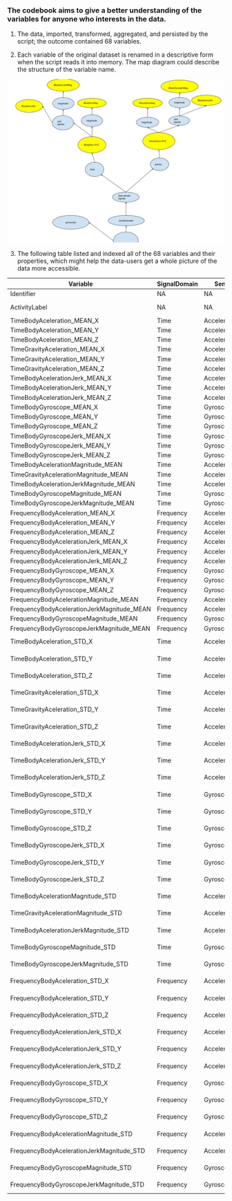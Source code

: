 ### The codebook aims to give a better understanding of the variables for anyone who interests in the data. 

1. The data, imported, transformed, aggregated, and persisted by the script; the outcome contained 68 variables.

2. Each variable of the original dataset is renamed in a descriptive form when the script reads it into memory. The map diagram could describe the structure of the variable name.

![alt text](https://raw.githubusercontent.com/maikeruSan/Getting-and-Cleaning-Data-Course-Project/main/map.png "Map of variable name")


3.  The following table listed and indexed all of the 68 variables and their properties,  which might help the data-users get a whole picture of the data more accessible.

																				
|Variable|SignalDomain|Sensor|BodyOrGravity|Magnitude_A|JerkSignals|Magnitude_B|Estimate|Axial|Remark|
|--------|------------|------|-------------|-----------|-----------|-----------|--------|-----|------|
|	Identifier	|	NA	|	NA	|	NA	|	NA	|	NA	|	NA	|	NA	|	NA	|	Subjetcs(1~30)	|
|	ActivityLabel	|	NA	|	NA	|	NA	|	NA	|	NA	|	NA	|	NA	|	NA	|	Aactivities Lables(1:WALKING,2:WALKING_UPSTAIRS,3:WALKING_DOWNSTAIRS,4:SITTING,5:STANDING,6:LAYING) 	|
|	TimeBodyAceleration_MEAN_X	|	Time	|	Accelerometer	|	Body	|	NA	|	NA	|	NA	|	Mean	|	X	|	NA	|
|	TimeBodyAceleration_MEAN_Y	|	Time	|	Accelerometer	|	Body	|	NA	|	NA	|	NA	|	Mean	|	Y	|	NA	|
|	TimeBodyAceleration_MEAN_Z	|	Time	|	Accelerometer	|	Body	|	NA	|	NA	|	NA	|	Mean	|	Z	|	NA	|
|	TimeGravityAceleration_MEAN_X	|	Time	|	Accelerometer	|	Gravity	|	NA	|	NA	|	NA	|	Mean	|	X	|	NA	|
|	TimeGravityAceleration_MEAN_Y	|	Time	|	Accelerometer	|	Gravity	|	NA	|	NA	|	NA	|	Mean	|	Y	|	NA	|
|	TimeGravityAceleration_MEAN_Z	|	Time	|	Accelerometer	|	Gravity	|	NA	|	NA	|	NA	|	Mean	|	Z	|	NA	|
|	TimeBodyAcelerationJerk_MEAN_X	|	Time	|	Accelerometer	|	Body	|	NA	|	TRUE	|	NA	|	Mean	|	X	|	NA	|
|	TimeBodyAcelerationJerk_MEAN_Y	|	Time	|	Accelerometer	|	Body	|	NA	|	TRUE	|	NA	|	Mean	|	Y	|	NA	|
|	TimeBodyAcelerationJerk_MEAN_Z	|	Time	|	Accelerometer	|	Body	|	NA	|	TRUE	|	NA	|	Mean	|	Z	|	NA	|
|	TimeBodyGyroscope_MEAN_X	|	Time	|	Gyroscope	|	NA	|	NA	|	NA	|	NA	|	Mean	|	X	|	NA	|
|	TimeBodyGyroscope_MEAN_Y	|	Time	|	Gyroscope	|	NA	|	NA	|	NA	|	NA	|	Mean	|	Y	|	NA	|
|	TimeBodyGyroscope_MEAN_Z	|	Time	|	Gyroscope	|	NA	|	NA	|	NA	|	NA	|	Mean	|	Z	|	NA	|
|	TimeBodyGyroscopeJerk_MEAN_X	|	Time	|	Gyroscope	|	NA	|	NA	|	TRUE	|	NA	|	Mean	|	X	|	NA	|
|	TimeBodyGyroscopeJerk_MEAN_Y	|	Time	|	Gyroscope	|	NA	|	NA	|	TRUE	|	NA	|	Mean	|	Y	|	NA	|
|	TimeBodyGyroscopeJerk_MEAN_Z	|	Time	|	Gyroscope	|	NA	|	NA	|	TRUE	|	NA	|	Mean	|	Z	|	NA	|
|	TimeBodyAcelerationMagnitude_MEAN	|	Time	|	Accelerometer	|	Body	|	TRUE	|	NA	|	NA	|	Mean	|	NA	|	NA	|
|	TimeGravityAcelerationMagnitude_MEAN	|	Time	|	Accelerometer	|	Gravity	|	TRUE	|	NA	|	NA	|	Mean	|	NA	|	NA	|
|	TimeBodyAcelerationJerkMagnitude_MEAN	|	Time	|	Accelerometer	|	Body	|	NA	|	TRUE	|	TRUE	|	Mean	|	NA	|	NA	|
|	TimeBodyGyroscopeMagnitude_MEAN	|	Time	|	Gyroscope	|	NA	|	TRUE	|	NA	|	NA	|	Mean	|	NA	|	NA	|
|	TimeBodyGyroscopeJerkMagnitude_MEAN	|	Time	|	Gyroscope	|	NA	|	NA	|	TRUE	|	TRUE	|	Mean	|	NA	|	NA	|
|	FrequencyBodyAceleration_MEAN_X	|	Frequency	|	Accelerometer	|	Body	|	NA	|	NA	|	NA	|	Mean	|	X	|	NA	|
|	FrequencyBodyAceleration_MEAN_Y	|	Frequency	|	Accelerometer	|	Body	|	NA	|	NA	|	NA	|	Mean	|	Y	|	NA	|
|	FrequencyBodyAceleration_MEAN_Z	|	Frequency	|	Accelerometer	|	Body	|	NA	|	NA	|	NA	|	Mean	|	Z	|	NA	|
|	FrequencyBodyAcelerationJerk_MEAN_X	|	Frequency	|	Accelerometer	|	Body	|	NA	|	TRUE	|	NA	|	Mean	|	X	|	NA	|
|	FrequencyBodyAcelerationJerk_MEAN_Y	|	Frequency	|	Accelerometer	|	Body	|	NA	|	TRUE	|	NA	|	Mean	|	Y	|	NA	|
|	FrequencyBodyAcelerationJerk_MEAN_Z	|	Frequency	|	Accelerometer	|	Body	|	NA	|	TRUE	|	NA	|	Mean	|	Z	|	NA	|
|	FrequencyBodyGyroscope_MEAN_X	|	Frequency	|	Gyroscope	|	NA	|	NA	|	NA	|	NA	|	Mean	|	X	|	NA	|
|	FrequencyBodyGyroscope_MEAN_Y	|	Frequency	|	Gyroscope	|	NA	|	NA	|	NA	|	NA	|	Mean	|	Y	|	NA	|
|	FrequencyBodyGyroscope_MEAN_Z	|	Frequency	|	Gyroscope	|	NA	|	NA	|	NA	|	NA	|	Mean	|	Z	|	NA	|
|	FrequencyBodyAcelerationMagnitude_MEAN	|	Frequency	|	Accelerometer	|	Body	|	TRUE	|	NA	|	NA	|	Mean	|	NA	|	NA	|
|	FrequencyBodyAcelerationJerkMagnitude_MEAN	|	Frequency	|	Accelerometer	|	Body	|	NA	|	TRUE	|	TRUE	|	Mean	|	NA	|	NA	|
|	FrequencyBodyGyroscopeMagnitude_MEAN	|	Frequency	|	Gyroscope	|	NA	|	TRUE	|	NA	|	NA	|	Mean	|	NA	|	NA	|
|	FrequencyBodyGyroscopeJerkMagnitude_MEAN	|	Frequency	|	Gyroscope	|	NA	|	NA	|	TRUE	|	TRUE	|	Mean	|	NA	|	NA	|
|	TimeBodyAceleration_STD_X	|	Time	|	Accelerometer	|	Body	|	NA	|	NA	|	NA	|	Standard Deviation	|	X	|	NA	|
|	TimeBodyAceleration_STD_Y	|	Time	|	Accelerometer	|	Body	|	NA	|	NA	|	NA	|	Standard Deviation	|	Y	|	NA	|
|	TimeBodyAceleration_STD_Z	|	Time	|	Accelerometer	|	Body	|	NA	|	NA	|	NA	|	Standard Deviation	|	Z	|	NA	|
|	TimeGravityAceleration_STD_X	|	Time	|	Accelerometer	|	Gravity	|	NA	|	NA	|	NA	|	Standard Deviation	|	X	|	NA	|
|	TimeGravityAceleration_STD_Y	|	Time	|	Accelerometer	|	Gravity	|	NA	|	NA	|	NA	|	Standard Deviation	|	Y	|	NA	|
|	TimeGravityAceleration_STD_Z	|	Time	|	Accelerometer	|	Gravity	|	NA	|	NA	|	NA	|	Standard Deviation	|	Z	|	NA	|
|	TimeBodyAcelerationJerk_STD_X	|	Time	|	Accelerometer	|	Body	|	NA	|	TRUE	|	NA	|	Standard Deviation	|	X	|	NA	|
|	TimeBodyAcelerationJerk_STD_Y	|	Time	|	Accelerometer	|	Body	|	NA	|	TRUE	|	NA	|	Standard Deviation	|	Y	|	NA	|
|	TimeBodyAcelerationJerk_STD_Z	|	Time	|	Accelerometer	|	Body	|	NA	|	TRUE	|	NA	|	Standard Deviation	|	Z	|	NA	|
|	TimeBodyGyroscope_STD_X	|	Time	|	Gyroscope	|	NA	|	NA	|	NA	|	NA	|	Standard Deviation	|	X	|	NA	|
|	TimeBodyGyroscope_STD_Y	|	Time	|	Gyroscope	|	NA	|	NA	|	NA	|	NA	|	Standard Deviation	|	Y	|	NA	|
|	TimeBodyGyroscope_STD_Z	|	Time	|	Gyroscope	|	NA	|	NA	|	NA	|	NA	|	Standard Deviation	|	Z	|	NA	|
|	TimeBodyGyroscopeJerk_STD_X	|	Time	|	Gyroscope	|	NA	|	NA	|	TRUE	|	NA	|	Standard Deviation	|	X	|	NA	|
|	TimeBodyGyroscopeJerk_STD_Y	|	Time	|	Gyroscope	|	NA	|	NA	|	TRUE	|	NA	|	Standard Deviation	|	Y	|	NA	|
|	TimeBodyGyroscopeJerk_STD_Z	|	Time	|	Gyroscope	|	NA	|	NA	|	TRUE	|	NA	|	Standard Deviation	|	Z	|	NA	|
|	TimeBodyAcelerationMagnitude_STD	|	Time	|	Accelerometer	|	Body	|	TRUE	|	NA	|	NA	|	Standard Deviation	|	NA	|	NA	|
|	TimeGravityAcelerationMagnitude_STD	|	Time	|	Accelerometer	|	Gravity	|	TRUE	|	NA	|	NA	|	Standard Deviation	|	NA	|	NA	|
|	TimeBodyAcelerationJerkMagnitude_STD	|	Time	|	Accelerometer	|	Body	|	NA	|	TRUE	|	TRUE	|	Standard Deviation	|	NA	|	NA	|
|	TimeBodyGyroscopeMagnitude_STD	|	Time	|	Gyroscope	|	NA	|	TRUE	|	NA	|	NA	|	Standard Deviation	|	NA	|	NA	|
|	TimeBodyGyroscopeJerkMagnitude_STD	|	Time	|	Gyroscope	|	NA	|	NA	|	TRUE	|	TRUE	|	Standard Deviation	|	NA	|	NA	|
|	FrequencyBodyAceleration_STD_X	|	Frequency	|	Accelerometer	|	Body	|	NA	|	NA	|	NA	|	Standard Deviation	|	X	|	NA	|
|	FrequencyBodyAceleration_STD_Y	|	Frequency	|	Accelerometer	|	Body	|	NA	|	NA	|	NA	|	Standard Deviation	|	Y	|	NA	|
|	FrequencyBodyAceleration_STD_Z	|	Frequency	|	Accelerometer	|	Body	|	NA	|	NA	|	NA	|	Standard Deviation	|	Z	|	NA	|
|	FrequencyBodyAcelerationJerk_STD_X	|	Frequency	|	Accelerometer	|	Body	|	NA	|	TRUE	|	NA	|	Standard Deviation	|	X	|	NA	|
|	FrequencyBodyAcelerationJerk_STD_Y	|	Frequency	|	Accelerometer	|	Body	|	NA	|	TRUE	|	NA	|	Standard Deviation	|	Y	|	NA	|
|	FrequencyBodyAcelerationJerk_STD_Z	|	Frequency	|	Accelerometer	|	Body	|	NA	|	TRUE	|	NA	|	Standard Deviation	|	Z	|	NA	|
|	FrequencyBodyGyroscope_STD_X	|	Frequency	|	Gyroscope	|	NA	|	NA	|	NA	|	NA	|	Standard Deviation	|	X	|	NA	|
|	FrequencyBodyGyroscope_STD_Y	|	Frequency	|	Gyroscope	|	NA	|	NA	|	NA	|	NA	|	Standard Deviation	|	Y	|	NA	|
|	FrequencyBodyGyroscope_STD_Z	|	Frequency	|	Gyroscope	|	NA	|	NA	|	NA	|	NA	|	Standard Deviation	|	Z	|	NA	|
|	FrequencyBodyAcelerationMagnitude_STD	|	Frequency	|	Accelerometer	|	Body	|	TRUE	|	NA	|	NA	|	Standard Deviation	|	NA	|	NA	|
|	FrequencyBodyAcelerationJerkMagnitude_STD	|	Frequency	|	Accelerometer	|	Body	|	NA	|	TRUE	|	TRUE	|	Standard Deviation	|	NA	|	NA	|
|	FrequencyBodyGyroscopeMagnitude_STD	|	Frequency	|	Gyroscope	|	NA	|	TRUE	|	NA	|	NA	|	Standard Deviation	|	NA	|	NA	|
|	FrequencyBodyGyroscopeJerkMagnitude_STD	|	Frequency	|	Gyroscope	|	NA	|	NA	|	TRUE	|	TRUE	|	Standard Deviation	|	NA	|	NA	|
